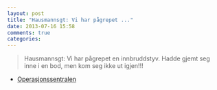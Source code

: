 ```yaml
---
layout: post
title: "Hausmannsgt: Vi har pågrepet ..."
date: 2013-07-16 15:58
comments: true
categories: 
---
```


> Hausmannsgt: Vi har pågrepet en innbruddstyv. Hadde gjemt seg inne i en bod, men kom seg ikke ut igjen!!!
- [Operasjonssentralen](https://www.twitter.com/oslopolitiops/status/357272942280847360?p=v)
